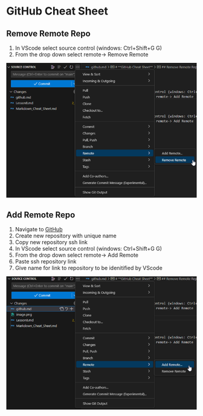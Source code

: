 # **GitHub Cheat Sheet**

## Remove Remote Repo

1. In VScode select source control (windows: Ctrl+Shift+G G)
2. From the drop down select remote-> Remove Remote

![Remove](../../Photos/Remove_Remote_Github.png)

## Add Remote Repo

1. Navigate to [GitHub](github.com)
2. Create new repository with unique name
3. Copy new repository ssh link
4. In VScode select source control (windows: Ctrl+Shift+G G)
5. From the drop down select remote-> Add Remote
6. Paste ssh repository link
7. Give name for link to repository to be idenitified by VScode

![Add](../../Photos/Add_Remote_Github.png)
